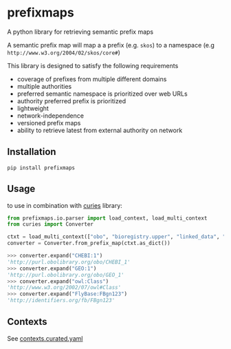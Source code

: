 # prefixmaps

A python library for retrieving semantic prefix maps

A semantic prefix map will map a a prefix (e.g. `skos`) to a namespace (e.g `http://www.w3.org/2004/02/skos/core#`)

This library is designed to satisfy the following requirements

- coverage of prefixes from multiple different domains
- multiple authorities
- preferred semantic namespace is prioritized over web URLs
- authority preferred prefix is prioritized
- lightweight
- network-independence
- versioned prefix maps
- ability to retrieve latest from external authority on network

## Installation

```
pip install prefixmaps
```

## Usage

to use in combination with [curies](https://github.com/cthoyt/curies) library:

```python
from prefixmaps.io.parser import load_context, load_multi_context
from curies import Converter

ctxt = load_multi_context(["obo", "bioregistry.upper", "linked_data", "prefixcc"])
converter = Converter.from_prefix_map(ctxt.as_dict())

>>> converter.expand("CHEBI:1")
'http://purl.obolibrary.org/obo/CHEBI_1'
>>> converter.expand("GEO:1")
'http://purl.obolibrary.org/obo/GEO_1'
>>> converter.expand("owl:Class")
'http://www.w3.org/2002/07/owl#Class'
>>> converter.expand("FlyBase:FBgn123")
'http://identifiers.org/fb/FBgn123'
```


## Contexts

See [contexts.curated.yaml](src/prefixmaps/data/contexts.curated.yaml)
